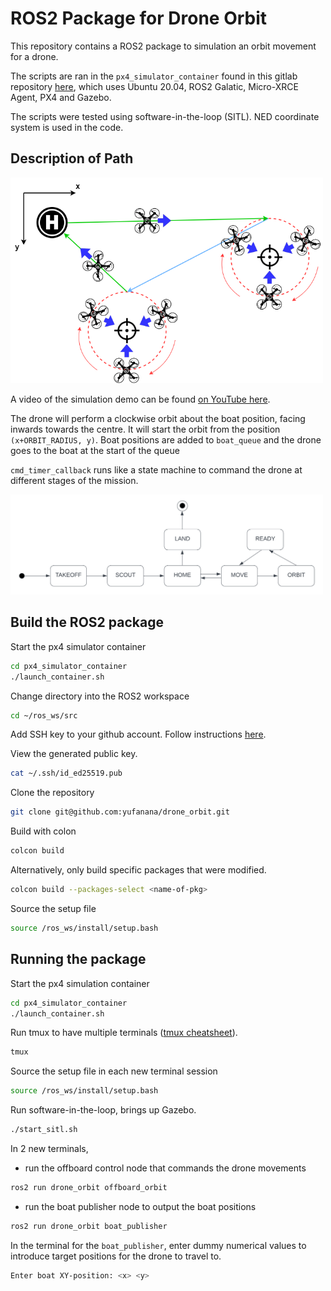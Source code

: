 # ROS2 Package for Drone Orbit

This repository contains a ROS2 package to simulation an orbit movement for a drone.

The scripts are ran in the `px4_simulator_container` found in this gitlab repository [here](https://gitlab.gbar.dtu.dk/DTU-AUT/34757-uas/px4_simulator_container), which uses Ubuntu 20.04, ROS2 Galatic, Micro-XRCE Agent, PX4 and Gazebo.

The scripts were tested using software-in-the-loop (SITL). NED coordinate system is used in the code.

## Description of Path

<img src="docs/drone-tradjectory.png" width="500">

A video of the simulation demo can be found [on YouTube here](https://youtu.be/A16FTK1mKx8).

The drone will perform a clockwise orbit about the boat position, facing inwards towards the centre. It will start the orbit from the position `(x+ORBIT_RADIUS, y)`. Boat positions are added to `boat_queue` and the drone goes to the boat at the start of the queue

`cmd_timer_callback` runs like a state machine to command the drone at different stages of the mission.

<img src="docs/drone-sm.png" width="500">

## Build the ROS2 package

Start the px4 simulator container

```bash
cd px4_simulator_container
./launch_container.sh
```

Change directory into the ROS2 workspace

```bash
cd ~/ros_ws/src
```

Add SSH key to your github account. Follow instructions [here](https://docs.github.com/en/authentication/connecting-to-github-with-ssh/generating-a-new-ssh-key-and-adding-it-to-the-ssh-agent).

View the generated public key.

```bash
cat ~/.ssh/id_ed25519.pub
```

Clone the repository

```bash
git clone git@github.com:yufanana/drone_orbit.git
```

Build with colon

```bash
colcon build
```

Alternatively, only build specific packages that were modified.

```bash
colcon build --packages-select <name-of-pkg>
```

Source the setup file

```bash
source /ros_ws/install/setup.bash
```

## Running the package

Start the px4 simulation container

```bash
cd px4_simulator_container
./launch_container.sh
```

Run tmux to have multiple terminals ([tmux cheatsheet](https://tmuxcheatsheet.com/)).

```bash
tmux
```

Source the setup file in each new terminal session

```bash
source /ros_ws/install/setup.bash
```

Run software-in-the-loop, brings up Gazebo.

```bash
./start_sitl.sh
```

In 2 new terminals,
- run the offboard control node that commands the drone movements

```bash
ros2 run drone_orbit offboard_orbit
```

- run the boat publisher node to output the boat positions

```bash
ros2 run drone_orbit boat_publisher
```

In the terminal for the `boat_publisher`, enter dummy numerical values to introduce target positions for the drone to travel to.

```bash
Enter boat XY-position: <x> <y>
```
